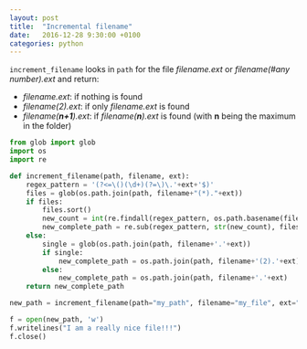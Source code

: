 ```yaml
---
layout: post
title:  "Incremental filename"
date:   2016-12-28 9:30:00 +0100
categories: python
---
```


`increment_filename` looks in `path` for the file *filename.ext*  or *filename(#any number).ext* and return:

- *filename.ext*: if nothing is found
- *filename(2).ext*: if only *filename.ext* is found
- *filename(**n+1**).ext*: if *filename(**n**).ext* is found (with **n** being the maximum in the folder)

```python
from glob import glob
import os
import re

def increment_filename(path, filename, ext):
    regex_pattern = '(?<=\()(\d+)(?=\)\.'+ext+'$)'
    files = glob(os.path.join(path, filename+"(*)."+ext))
    if files:
        files.sort()
        new_count = int(re.findall(regex_pattern, os.path.basename(files[-1]))[-1])+1
        new_complete_path = re.sub(regex_pattern, str(new_count), files[-1])
    else:
        single = glob(os.path.join(path, filename+'.'+ext))
        if single:
            new_complete_path = os.path.join(path, filename+'(2).'+ext)
        else:
            new_complete_path = os.path.join(path, filename+'.'+ext)
    return new_complete_path
```

```python
new_path = increment_filename(path="my_path", filename="my_file", ext="txt")

f = open(new_path, 'w')
f.writelines("I am a really nice file!!!")
f.close()
```

